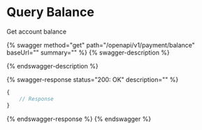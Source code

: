 # Query Balance

Get account balance

{% swagger method="get" path="/openapi/v1/payment/balance" baseUrl="" summary="" %}
{% swagger-description %}

{% endswagger-description %}

{% swagger-response status="200: OK" description="" %}
```javascript
{
    // Response
}
```
{% endswagger-response %}
{% endswagger %}
